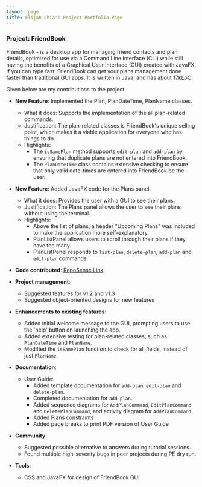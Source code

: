 ```yaml
---
layout: page
title: Elijah Chia's Project Portfolio Page
---
```


### Project: FriendBook

FriendBook - is a desktop app for managing friend contacts and plan details, optimized for use via a Command Line Interface (CLI) while still having the benefits of a Graphical User Interface (GUI) created with JavaFX. If you can type fast, FriendBook can get your plans management done faster than traditional GUI apps. It is written in Java, and has about 17kLoC.

Given below are my contributions to the project.

* **New Feature**: Implemented the Plan, PlanDateTime, PlanName classes.
  * What it does: Supports the implementation of the all plan-related commands.
  * Justification: The plan-related classes is FriendBook's unique selling point, which makes it a viable application for everyone who has things to do.
  * Highlights:
    * The `isSamePlan` method supports `edit-plan` and `add-plan` by ensuring that duplicate plans are not entered into FriendBook.
    * The `PlanDateTime` class contains extensive checking to ensure that only valid date-times are entered into FriendBook be the user.

* **New Feature**: Added JavaFX code for the Plans panel.
  * What it does: Provides the user with a GUI to see their plans.
  * Justification: The Plans panel allows the user to see their plans without using the terminal.
  * Highlights:
    * Above the list of plans, a header "Upcoming Plans" was included to make the application more self-explanatory.
    * PlanListPanel allows users to scroll through their plans if they have too many.
    * PlanListPanel responds to `list-plan`, `delete-plan`, `add-plan` and `edit-plan` commands.

* **Code contributed**: [RepoSense Link](https://nus-cs2103-ay2324s1.github.io/tp-dashboard/?search=Elijah5399&sort=groupTitle&sortWithin=title&timeframe=commit&mergegroup=&groupSelect=groupByRepos&breakdown=true&checkedFileTypes=docs~functional-code~test-code~other&since=2023-09-22&tabOpen=true&tabType=authorship&zFR=false&tabAuthor=Elijah5399&tabRepo=AY2324S1-CS2103T-W16-4%2Ftp%5Bmaster%5D&authorshipIsMergeGroup=false&authorshipFileTypes=docs~functional-code~test-code~other&authorshipIsBinaryFileTypeChecked=false&authorshipIsIgnoredFilesChecked=false)

* **Project management**:
  * Suggested features for v1.2 and v1.3
  * Suggested object-oriented designs for new features

* **Enhancements to existing features**:
  * Added initial welcome message to the GUI, prompting users to use the 'help' button on launching the app.
  * Added extensive testing for plan-related classes, such as `PlanDateTime` and `PlanName`.
  * Modified the `isSamePlan` function to check for all fields, instead of just `PlanName`.

* **Documentation**:
  * User Guide:
    * Added template documentation for `add-plan`, `edit-plan` and `delete-plan`.
    * Completed documentation for `add-plan`.
    * Added sequence diagrams for `AddPlanCommand`, `EditPlanCommand` and `DeletePlanCommand`, and activity diagram for `AddPlanCommand`.
    * Added Plans constraints
    * Added page breaks to print PDF version of User Guide

* **Community**:
  * Suggested possible alternative to answers during tutorial sessions.
  * Found multiple high-severity bugs in peer projects during PE dry run.

* **Tools**:
  * CSS and JavaFX for design of FriendBook GUI
